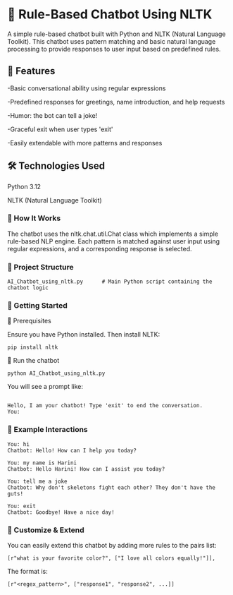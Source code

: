 # 🤖 Rule-Based Chatbot Using NLTK
A simple rule-based chatbot built with Python and NLTK (Natural Language Toolkit). This chatbot uses pattern matching and basic natural language processing to provide responses to user input based on predefined rules.

## 📌 Features
-Basic conversational ability using regular expressions

-Predefined responses for greetings, name introduction, and help requests

-Humor: the bot can tell a joke!

-Graceful exit when user types 'exit'

-Easily extendable with more patterns and responses

## 🛠️ Technologies Used
Python 3.12

NLTK (Natural Language Toolkit)

### 🧠 How It Works
The chatbot uses the nltk.chat.util.Chat class which implements a simple rule-based NLP engine.
Each pattern is matched against user input using regular expressions, and a corresponding response is selected.

### 📂 Project Structure
```
AI_Chatbot_using_nltk.py      # Main Python script containing the chatbot logic
```
### 🚀 Getting Started

🔹 Prerequisites

Ensure you have Python installed. Then install NLTK:
```
pip install nltk 
```
🔹 Run the chatbot
```
python AI_Chatbot_using_nltk.py
```
You will see a prompt like:
```

Hello, I am your chatbot! Type 'exit' to end the conversation.
You:
```
### 💬 Example Interactions
```
You: hi
Chatbot: Hello! How can I help you today?

You: my name is Harini
Chatbot: Hello Harini! How can I assist you today?

You: tell me a joke
Chatbot: Why don't skeletons fight each other? They don't have the guts!

You: exit
Chatbot: Goodbye! Have a nice day!
```

### 🔄 Customize & Extend
You can easily extend this chatbot by adding more rules to the pairs list:
```
[r"what is your favorite color?", ["I love all colors equally!"]],
```
The format is:

```
[r"<regex_pattern>", ["response1", "response2", ...]]
```
